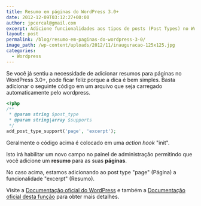 ```yaml
---
title: Resumo em páginas do WordPress 3.0+
date: 2012-12-09T03:12:27+00:00
author: jpcercal@gmail.com
excerpt: Adicione funcionalidades aos tipos de posts (Post Types) no Wordpress 3.0+ utilizando a API com a seguinte função add_post_type_support();
layout: post
permalink: /blog/resumo-em-paginas-do-wordpress-3-0/
image_path: /wp-content/uploads/2012/11/inauguracao-125x125.jpg
categories:
  - Wordpress
---
```


Se você já sentiu a necessidade de adicionar resumos para páginas no WordPress 3.0+, pode ficar feliz porque a dica é bem simples. Basta adicionar o seguinte código em um arquivo que seja carregado automaticamente pelo wordpress.

```php
<?php
/**
 * @param string $post_type
 * @param string|array $supports
 */
add_post_type_support('page', 'excerpt');
```

Geralmente o código acima é colocado em uma _action hook_ "init".

Isto irá habilitar um novo campo no painel de administração permitindo que você adicione um **resumo** para as suas **páginas**.

No caso acima, estamos adicionando ao post type "page" (Página) a funcionalidade "excerpt" (Resumo).

Visite a [Documentação oficial do WordPress](http://codex.wordpress.org/ "Documentação oficial do WordPress") e também a [Documentação oficial desta função](http://codex.wordpress.org/Function_Reference/add_post_type_support "Documentação oficial desta função") para obter mais detalhes.
